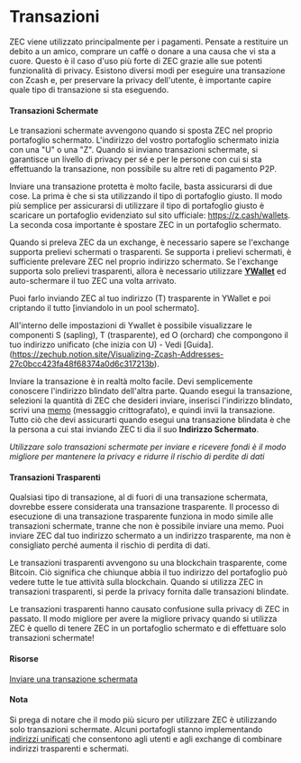 # Transazioni

ZEC viene utilizzato principalmente per i pagamenti. Pensate a restituire un debito a un amico, comprare un caffè o donare a una causa che vi sta a cuore. Questo è il caso d'uso più forte di ZEC grazie alle sue potenti funzionalità di privacy. Esistono diversi modi per eseguire una transazione con Zcash e, per preservare la privacy dell'utente, è importante capire quale tipo di transazione si sta eseguendo.

#### Transazioni Schermate

Le transazioni schermate avvengono quando si sposta ZEC nel proprio portafoglio schermato. L'indirizzo del vostro portafoglio schermato inizia con una "U" o una "Z". Quando si inviano transazioni schermate, si garantisce un livello di privacy per sé e per le persone con cui si sta effettuando la transazione, non possibile su altre reti di pagamento P2P.

Inviare una transazione protetta è molto facile, basta assicurarsi di due cose. La prima è che si sta utilizzando il tipo di portafoglio giusto. Il modo più semplice per assicurarsi di utilizzare il tipo di portafoglio giusto è scaricare un portafoglio evidenziato sul sito ufficiale: https://z.cash/wallets. La seconda cosa importante è spostare ZEC in un portafoglio schermato.

Quando si preleva ZEC da un exchange, è necessario sapere se l'exchange supporta prelievi schermati o trasparenti. Se supporta i prelievi schermati, è sufficiente prelevare ZEC nel proprio indirizzo schermato. Se l'exchange supporta solo prelievi trasparenti, allora è necessario utilizzare **[YWallet](https://ywallet.app)** ed auto-schermare il tuo ZEC una volta arrivato. 

Puoi farlo inviando ZEC al tuo indirizzo (T) trasparente in YWallet e poi criptando il tutto [inviandolo in un pool schermato]. 

All'interno delle impostazioni di Ywallet è possibile visualizzare le componenti S (sapling), T (trasparente), ed O (orchard) che compongono il tuo indirizzo unificato (che inizia con U) - Vedi [Guida].(https://zechub.notion.site/Visualizing-Zcash-Addresses-27c0bcc423fa48f68374a0d6c317213b).

Inviare la transazione è in realtà molto facile. Devi semplicemente conoscere l'indirizzo blindato dell'altra parte. Quando esegui la transazione, selezioni la quantità di ZEC che desideri inviare, inserisci l'indirizzo blindato, scrivi una [memo](https://zechub.notion.site/Memos-6e7a6d0e02ed48acbbc715a7f35a4719) (messaggio crittografato), e quindi invii la transazione. Tutto ciò che devi assicurarti quando esegui una transazione blindata è che la persona a cui stai inviando ZEC ti dia il suo **Indirizzo Schermato**.

*Utilizzare solo transazioni schermate per inviare e ricevere fondi è il modo migliore per mantenere la privacy e ridurre il rischio di perdite di dati*

#### Transazioni Trasparenti

Qualsiasi tipo di transazione, al di fuori di una transazione schermata, dovrebbe essere considerata una transazione trasparente. Il processo di esecuzione di una transazione trasparente funziona in modo simile alle transazioni schermate, tranne che non è possibile inviare una memo. Puoi inviare ZEC dal tuo indirizzo schermato a un indirizzo trasparente, ma non è consigliato perché aumenta il rischio di perdita di dati.

Le transazioni trasparenti avvengono su una blockchain trasparente, come Bitcoin. Ciò significa che chiunque abbia il tuo indirizzo del portafoglio può vedere tutte le tue attività sulla blockchain. Quando si utilizza ZEC in transazioni trasparenti, si perde la privacy fornita dalle transazioni blindate.

Le transazioni trasparenti hanno causato confusione sulla privacy di ZEC in passato. Il modo migliore per avere la migliore privacy quando si utilizza ZEC è quello di tenere ZEC in un portafoglio schermato e di effettuare solo transazioni schermate!

#### Risorse

[Inviare una transazione schermata](https://www.youtube.com/watch?v=9WJSMxag2IQ)



#### Nota

Si prega di notare che il modo più sicuro per utilizzare ZEC è utilizzando solo transazioni schermate. Alcuni portafogli stanno implementando [indirizzi unificati](https://electriccoin.co/blog/unified-addresses-in-zcash-explained/#:~:text=The%20unified%20address%20(UA)%20is,within%20the%20broader%20Zcash%20ecosystem.) che consentono agli utenti e agli exchange di combinare indirizzi trasparenti e schermati. 
